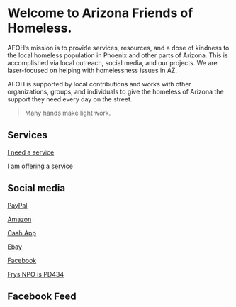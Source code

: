 <meta name="title" content="Arizona Friends of Homeless" />
<meta name="description" content="AFOH’s mission is to provide services, resources, and a dose of kindness to the local homeless population in Phoenix and other parts of Arizona. This is accomplished via local outreach, social media, and our projects. We are laser-focused on helping with homelessness issues in AZ." />
<meta name="keywords" content="Arizona, Homeless, Outreach, Services" />
<meta property="og:image" content="./assets/afoh-768x94.png" />


# Welcome to Arizona Friends of Homeless.

AFOH’s mission is to provide services, resources, and a dose of kindness to the local homeless population in Phoenix and other parts of Arizona. This is accomplished via local outreach, social media, and our projects.
We are laser-focused on helping with homelessness issues in AZ.

AFOH is supported by local contributions and works with other organizations, groups, and individuals to give the homeless of Arizona the support they need every day on the street.

> Many hands make light work.

## Services
<a class="button" href="/services/request">I need a service</a>

<a class="button" href="/services/post">I am offering a service</a>

## Social media
<a class="button" href="https://www.paypal.com/fundraiser/charity/3680352">PayPal</a>

<a class="button" href="https://www.amazon.com/hz/wishlist/ls/2SR1GI6QZTLG6">Amazon</a>

<a class="button" href="http://cash.app/$AZFRIENDSOFHOMELESS">Cash App</a>

<a class="button" href="https://charity.ebay.com/charity/Arizona-Friends-of-Homeless/3680352">Ebay</a>

<a class="button" href="https://www.facebook.com/groups/arizonafriendsofhomeless">Facebook</a>

<a class="button" href="https://www.frysfood.com/i/community/community-rewards">Frys NPO is PD434</a>

## Facebook Feed


